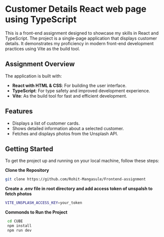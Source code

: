 # Customer Details React web page using TypeScript

This is a front-end assignment designed to showcase my skills in React and TypeScript. The project is a single-page application that displays customer details. It demonstrates my proficiency in modern front-end development practices using Vite as the build tool.

## Assignment Overview

The application is built with:
- **React with HTML & CSS**: For building the user interface.
- **TypeScript**: For type safety and improved development experience.
- **Vite**: As the build tool for fast and efficient development.

## Features

- Displays a list of customer cards.
- Shows detailed information about a selected customer.
- Fetches and displays photos from the Unsplash API.

## Getting Started

To get the project up and running on your local machine, follow these steps:

**Clone the Repository**

   ```bash
   git clone https://github.com/Rohit-Mangasule/Frontend-assignment
   
   ```
**Create a .env file in root directory and add access token of unspalsh to fetch photos**
```bash
VITE_UNSPLASH_ACCESS_KEY=your_token
```

**Commonds to Run the Project**

  ```bash
   cd CUBE
   npm install
   npm run dev

   ```
